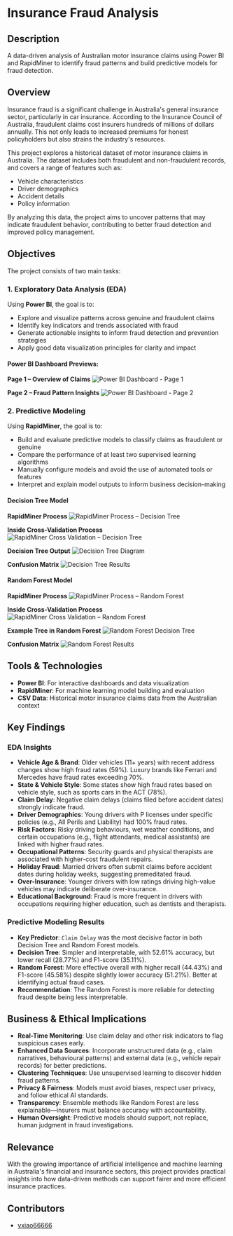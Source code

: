# Insurance Fraud Analysis

## Description

A data-driven analysis of Australian motor insurance claims using Power BI and RapidMiner to identify fraud patterns and build predictive models for fraud detection.

## Overview

Insurance fraud is a significant challenge in Australia's general insurance sector, particularly in car insurance. According to the Insurance Council of Australia, fraudulent claims cost insurers hundreds of millions of dollars annually. This not only leads to increased premiums for honest policyholders but also strains the industry's resources.

This project explores a historical dataset of motor insurance claims in Australia. The dataset includes both fraudulent and non-fraudulent records, and covers a range of features such as:

- Vehicle characteristics  
- Driver demographics  
- Accident details  
- Policy information  

By analyzing this data, the project aims to uncover patterns that may indicate fraudulent behavior, contributing to better fraud detection and improved policy management.

## Objectives

The project consists of two main tasks:

### 1. Exploratory Data Analysis (EDA)

Using **Power BI**, the goal is to:

- Explore and visualize patterns across genuine and fraudulent claims  
- Identify key indicators and trends associated with fraud  
- Generate actionable insights to inform fraud detection and prevention strategies  
- Apply good data visualization principles for clarity and impact  

#### Power BI Dashboard Previews:

**Page 1 – Overview of Claims**
![Power BI Dashboard - Page 1](screenshots/PowerBI_dashboard_Page_1.png)

**Page 2 – Fraud Pattern Insights**
![Power BI Dashboard - Page 2](screenshots/PowerBI_dashboard_Page_2.png)

### 2. Predictive Modeling

Using **RapidMiner**, the goal is to:

- Build and evaluate predictive models to classify claims as fraudulent or genuine  
- Compare the performance of at least two supervised learning algorithms  
- Manually configure models and avoid the use of automated tools or features  
- Interpret and explain model outputs to inform business decision-making  

#### Decision Tree Model

**RapidMiner Process**
![RapidMiner Process – Decision Tree](screenshots/rapidminer_process_decision_tree.png)

**Inside Cross-Validation Process**
![RapidMiner Cross Validation – Decision Tree](screenshots/rapidminer_processCV_decision_tree.png)

**Decision Tree Output**
![Decision Tree Diagram](screenshots/rapidminer_decision_tree.png)

**Confusion Matrix**
![Decision Tree Results](screenshots/rapidminer_result_decision_tree.png)

#### Random Forest Model

**RapidMiner Process**
![RapidMiner Process – Random Forest](screenshots/rapidminer_process_random_forest.png)

**Inside Cross-Validation Process**
![RapidMiner Cross Validation – Random Forest](screenshots/rapidminer_processCV_random_forest.png)

**Example Tree in Random Forest**
![Random Forest Decision Tree](screenshots/rapidminer_random_forest.png)

**Confusion Matrix**
![Random Forest Results](screenshots/rapidminer_result_random_forest.png)

## Tools & Technologies

- **Power BI**: For interactive dashboards and data visualization  
- **RapidMiner**: For machine learning model building and evaluation  
- **CSV Data**: Historical motor insurance claims data from the Australian context  

## Key Findings

### EDA Insights

- **Vehicle Age & Brand**: Older vehicles (11+ years) with recent address changes show high fraud rates (59%). Luxury brands like Ferrari and Mercedes have fraud rates exceeding 70%.  
- **State & Vehicle Style**: Some states show high fraud rates based on vehicle style, such as sports cars in the ACT (78%).  
- **Claim Delay**: Negative claim delays (claims filed before accident dates) strongly indicate fraud.  
- **Driver Demographics**: Young drivers with P licenses under specific policies (e.g., All Perils and Liability) had 100% fraud rates.  
- **Risk Factors**: Risky driving behaviours, wet weather conditions, and certain occupations (e.g., flight attendants, medical assistants) are linked with higher fraud rates.  
- **Occupational Patterns**: Security guards and physical therapists are associated with higher-cost fraudulent repairs.  
- **Holiday Fraud**: Married drivers often submit claims before accident dates during holiday weeks, suggesting premeditated fraud.  
- **Over-Insurance**: Younger drivers with low ratings driving high-value vehicles may indicate deliberate over-insurance.  
- **Educational Background**: Fraud is more frequent in drivers with occupations requiring higher education, such as dentists and therapists.  

### Predictive Modeling Results

- **Key Predictor**: `Claim Delay` was the most decisive factor in both Decision Tree and Random Forest models.  
- **Decision Tree**: Simpler and interpretable, with 52.61% accuracy, but lower recall (28.77%) and F1-score (35.11%).  
- **Random Forest**: More effective overall with higher recall (44.43%) and F1-score (45.58%) despite slightly lower accuracy (51.21%). Better at identifying actual fraud cases.  
- **Recommendation**: The Random Forest is more reliable for detecting fraud despite being less interpretable.  

## Business & Ethical Implications

- **Real-Time Monitoring**: Use claim delay and other risk indicators to flag suspicious cases early.  
- **Enhanced Data Sources**: Incorporate unstructured data (e.g., claim narratives, behavioural patterns) and external data (e.g., vehicle repair records) for better predictions.  
- **Clustering Techniques**: Use unsupervised learning to discover hidden fraud patterns.  
- **Privacy & Fairness**: Models must avoid biases, respect user privacy, and follow ethical AI standards.  
- **Transparency**: Ensemble methods like Random Forest are less explainable—insurers must balance accuracy with accountability.  
- **Human Oversight**: Predictive models should support, not replace, human judgment in fraud investigations.  

## Relevance

With the growing importance of artificial intelligence and machine learning in Australia's financial and insurance sectors, this project provides practical insights into how data-driven methods can support fairer and more efficient insurance practices.

## Contributors
- [yxiao66666](https://www.linkedin.com/in/yang~xiao/) 
